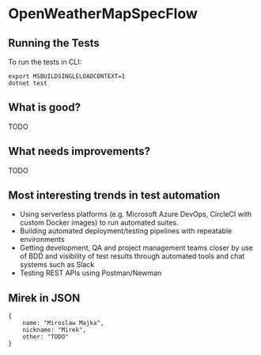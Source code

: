 # OpenWeatherMapSpecFlow

## Running the Tests
To run the tests in CLI:
```
export MSBUILDSINGLELOADCONTEXT=1
dotnet test
```

## What is good?

TODO

## What needs improvements?

TODO

## Most interesting trends in test automation

* Using serverless platforms (e.g. Microsoft Azure DevOps, CircleCI with custom Docker images) to run automated suites.
* Building automated deployment/testing pipelines with repeatable environments
* Getting development, QA and project management teams closer by use of BDD and visibility of test results through automated tools and chat systems such as Slack
* Testing REST APIs using Postman/Newman

## Mirek in JSON

```
{
    name: "Miroslaw Majka",
    nickname: "Mirek",
    other: "TODO"
}
```